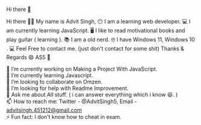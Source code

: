 Hi there 👋

Hi there 👋🏻 
My name is Advit Singh,  😶 
I am a learning web developer. 💻 
I am currently learning JavaScript.  🖥️ 
I like to read motivational books and play guitar ( learning ). 📚 
I am a old nerd. 🤓 
I have Windows 11, Windows 10 .  💻 
Feel Free to contact me. (just don't contact for some shit)
Thanks & Regards  😄
AS5  🙂


🔭 I’m currently working on Making a Project With JavaScript. <br>
🌱 I’m currently learning Javascript. <br>
👯 I’m looking to collaborate on Omzen. <br>
🤔 I’m looking for help with Readme Improvement. <br>
💬 Ask me about All stuff. ( i can answer everything which i know 😆. ) <br>
📫 How to reach me: Twitter - @AdvitSingh5, Email - advitsingh.451212@gmail.com <br>
⚡ Fun fact: I don't know how to cheat in exam. <br>

